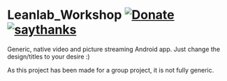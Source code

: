# Leanlab_Workshop [![Donate](https://img.shields.io/badge/Donate-Pay%20me%20a%20coffee-3cf)](https://github.com/wsdt/Global/wiki/Donation) [![saythanks](https://img.shields.io/badge/say-thanks-ff69b4.svg)](https://saythanks.io/to/kevin.riedl.privat%40gmail.com)
Generic, native video and picture streaming Android app. Just change the design/titles to your desire :)

As this project has been made for a group project, it is not fully generic. 
